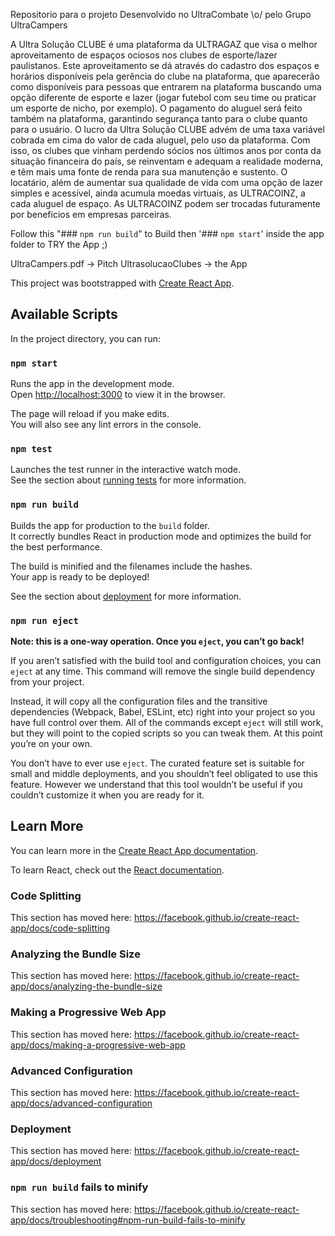 

Repositorio para o projeto Desenvolvido no UltraCombate \o/ pelo Grupo UltraCampers


A Ultra Solução CLUBE é uma plataforma da ULTRAGAZ que visa o melhor aproveitamento de espaços ociosos nos clubes de esporte/lazer paulistanos. Este aproveitamento se dá através do cadastro dos espaços e horários disponíveis pela gerência do clube na plataforma, que aparecerão como disponíveis para pessoas que entrarem na plataforma buscando uma opção diferente de esporte e lazer (jogar futebol com seu time ou praticar um esporte de nicho, por exemplo). O pagamento do aluguel será feito também na plataforma, garantindo segurança tanto para o clube quanto para o usuário.
O lucro da Ultra Solução CLUBE advém de uma taxa variável cobrada em cima do valor de cada aluguel, pelo uso da plataforma.
Com isso, os clubes que vinham perdendo sócios nos últimos anos por conta da situação financeira do país, se reinventam e adequam a realidade moderna, e têm mais uma fonte de renda para sua manutenção e sustento.
O locatário, além de aumentar sua qualidade de vida com uma opção de lazer simples e acessível, ainda acumula moedas virtuais, as ULTRACOINZ, a cada aluguel de espaço. As ULTRACOINZ podem ser trocadas futuramente por benefícios em empresas parceiras.






Follow this "### `npm run build`" to Build then '### `npm start`' inside the app folder to TRY the App
;)


UltraCampers.pdf -> Pitch
UltrasolucaoClubes -> the App





This project was bootstrapped with [Create React App](https://github.com/facebook/create-react-app).

## Available Scripts

In the project directory, you can run:

### `npm start`

Runs the app in the development mode.<br>
Open [http://localhost:3000](http://localhost:3000) to view it in the browser.

The page will reload if you make edits.<br>
You will also see any lint errors in the console.

### `npm test`

Launches the test runner in the interactive watch mode.<br>
See the section about [running tests](https://facebook.github.io/create-react-app/docs/running-tests) for more information.

### `npm run build`

Builds the app for production to the `build` folder.<br>
It correctly bundles React in production mode and optimizes the build for the best performance.

The build is minified and the filenames include the hashes.<br>
Your app is ready to be deployed!

See the section about [deployment](https://facebook.github.io/create-react-app/docs/deployment) for more information.

### `npm run eject`

**Note: this is a one-way operation. Once you `eject`, you can’t go back!**

If you aren’t satisfied with the build tool and configuration choices, you can `eject` at any time. This command will remove the single build dependency from your project.

Instead, it will copy all the configuration files and the transitive dependencies (Webpack, Babel, ESLint, etc) right into your project so you have full control over them. All of the commands except `eject` will still work, but they will point to the copied scripts so you can tweak them. At this point you’re on your own.

You don’t have to ever use `eject`. The curated feature set is suitable for small and middle deployments, and you shouldn’t feel obligated to use this feature. However we understand that this tool wouldn’t be useful if you couldn’t customize it when you are ready for it.

## Learn More

You can learn more in the [Create React App documentation](https://facebook.github.io/create-react-app/docs/getting-started).

To learn React, check out the [React documentation](https://reactjs.org/).

### Code Splitting

This section has moved here: https://facebook.github.io/create-react-app/docs/code-splitting

### Analyzing the Bundle Size

This section has moved here: https://facebook.github.io/create-react-app/docs/analyzing-the-bundle-size

### Making a Progressive Web App

This section has moved here: https://facebook.github.io/create-react-app/docs/making-a-progressive-web-app

### Advanced Configuration

This section has moved here: https://facebook.github.io/create-react-app/docs/advanced-configuration

### Deployment

This section has moved here: https://facebook.github.io/create-react-app/docs/deployment

### `npm run build` fails to minify

This section has moved here: https://facebook.github.io/create-react-app/docs/troubleshooting#npm-run-build-fails-to-minify
